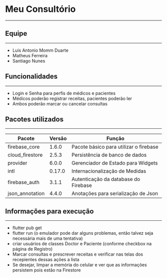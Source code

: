 # Meu Consultório

***

## Equipe

***

- Luis Antonio Momm Duarte
- Matheus Ferreira
- Santiago Nunes

## Funcionalidades

***

- Login e Senha para perfis de médicos e pacientes
- Médicos poderão registrar receitas, pacientes poderão ler
- Ambos poderão marcar ou cancelar consultas

## Pacotes utilizados

***

| Pacote | Versão | Função |
| ---| --- | --- |
| firebase_core | 1.6.0 | Pacote básico para utilizar o firebase |
| cloud_firestore | 2.5.3 | Persistência de banco de dados | 
| provider | 6.0.0 | Gerenciador de Estado para Widgets | 
| intl | 0.17.0 | Internacionalização de Medidas | 
| firebase_auth | 3.1.1 | Autenticação da database do Firebase |
| json_annotation | 4.4.0 | Anotações para serialização de Json | 

## Informações para execução

***

- flutter pub get 
- flutter run (o emulador pode dar alguns problemas, então talvez seja necessária mais de uma tentativa)
- criar usuários de classes Doctor e Paciente (conforme checkbox na página de Registro) 
- Marcar consultas e prescrever receitas e verificar nas telas dos recepientes dessas ações a lista
- Se desejar, limpar a memória do celular e ver que as informações persistem pois estão na Firestore


